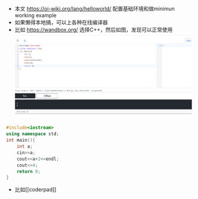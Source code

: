 - 本文 https://oi-wiki.org/lang/helloworld/
配置基础环境和做minimun working example
- 如果懒得本地搞，可以上各种在线编译器
- 比如
https://wandbox.org/
选择C++，然后如图，发现可以正常使用
![](helloworld.png)
```cpp
#include<iostream>
using namespace std;
int main(){
    int a;
    cin>>a;
    cout<<a+2<<endl;
    cout<<4;
    return 0;
}
```
- 比如[[coderpad]]